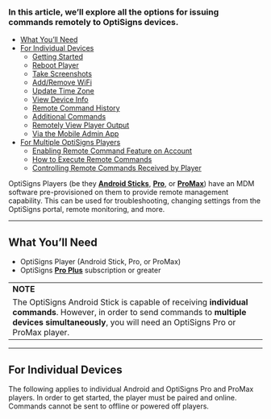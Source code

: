 ### In this article, we’ll explore all the options for issuing commands remotely to OptiSigns devices.

* [What You’ll Need](#WhatYouNeed)
* [For Individual Devices](#IndividualDevices)
  + [Getting Started](#GettingStarted)
  + [Reboot Player](#Reboot)
  + [Take Screenshots](#Screenshot)
  + [Add/Remove WiFi](#WiFi)
  + [Update Time Zone](#TimeZone)
  + [View Device Info](#DeviceInfo)
  + [Remote Command History](#History)
  + [Additional Commands](#Additional)
  + [Remotely View Player Output](#RemoteView)
  + [Via the Mobile Admin App](#MobileAdminApp)
* [For Multiple OptiSigns Players](#MultiplePlayers)
  + [Enabling Remote Command Feature on Account](#EnableOnAccount)
  + [How to Execute Remote Commands](#HowtoExecuteRemoteCommands)
  + [Controlling Remote Commands Received by Player](#ControllingRemoteCommands)

OptiSigns Players (be they [**Android Sticks**](https://shop.optisigns.com/products/optisigns-android-stick-player-2), [**Pro**](https://shop.optisigns.com/products/optisigns-promax-signage-player), or [**ProMax**](https://shop.optisigns.com/products/optisigns-promax-signage-player)) have an MDM software pre-provisioned on them to provide remote management capability. This can be used for troubleshooting, changing settings from the OptiSigns portal, remote monitoring, and more.

---

What You’ll Need
----------------

* OptiSigns Player (Android Stick, Pro, or ProMax)
* OptiSigns [**Pro Plus**](https://www.optisigns.com/pricing) subscription or greater

|  |
| --- |
| **NOTE** |
| The OptiSigns Android Stick is capable of receiving **individual commands**. However, in order to send commands to **multiple devices simultaneously**, you will need an OptiSigns Pro or ProMax player. |

---

For Individual Devices
----------------------

The following applies to individual Android and OptiSigns Pro and ProMax players. In order to get started, the player must be paired and online. Commands cannot be sent to offline or powered off players.